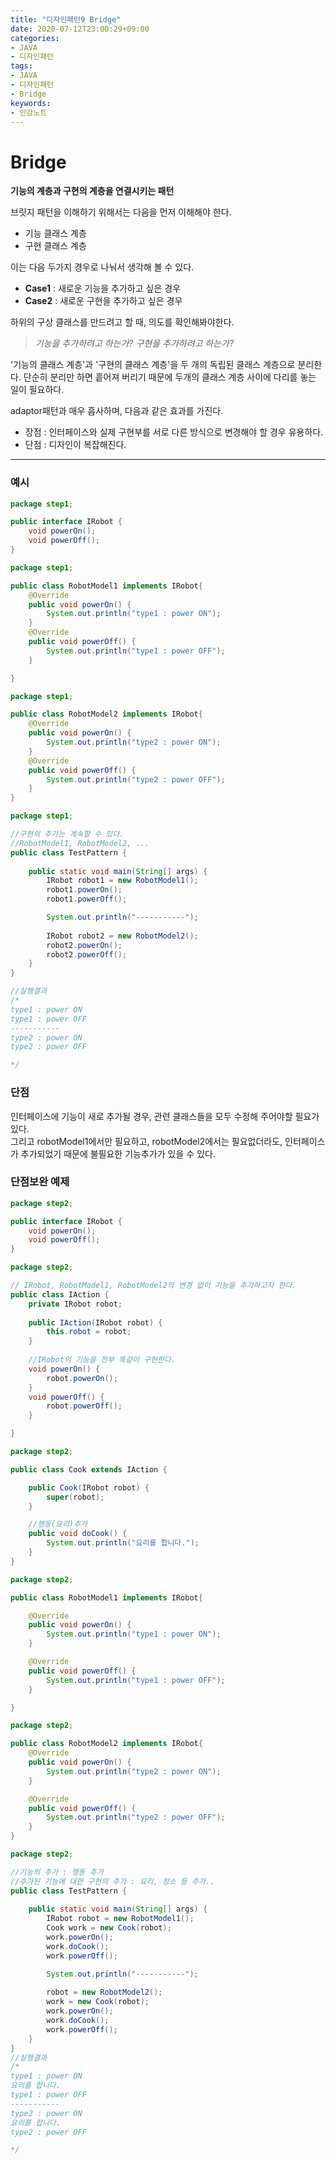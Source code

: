 ```yaml
---
title: "디자인패턴9 Bridge"
date: 2020-07-12T23:00:29+09:00
categories:
- JAVA
- 디자인패턴
tags:
- JAVA
- 디자인패턴
- Bridge
keywords:
- 인강노트
---
```


<!--more-->

# Bridge



**기능의 계층과 구현의 계층을 연결시키는 패턴**



브릿지 패턴을 이해하기 위해서는 다음을 먼저 이해해야 한다.
- 기능 클래스 계층
- 구현 클래스 계층

이는 다음 두가지 경우로 나눠서 생각해 볼 수 있다.
- **Case1** : 새로운 기능을 추가하고 싶은 경우
- **Case2** : 새로운 구현을 추가하고 싶은 경우


하위의 구상 클래스를 만드려고 할 때, 의도를 확인해봐야한다.
> *기능을 추가하려고 하는가? 구현을 추가하려고 하는가?* 


'기능의 클래스 계층'과 '구현의 클래스 계층'을 두 개의 독립된 클래스 계층으로 분리한다. 단순히 분리만 하면 흩어져 버리기 때문에 두개의 클래스 계층 사이에 다리를 놓는 일이 필요하다.  



adaptor패턴과 매우 흡사하며, 다음과 같은 효과를 가진다.
- 장점 : 인터페이스와 실제 구현부를 서로 다른 방식으로 변경해야 할 경우 유용하다.
- 단점 : 디자인이 복잡해진다.


---------

### 예시

```java
package step1;

public interface IRobot {
	void powerOn();
	void powerOff();
}
```
```java
package step1;

public class RobotModel1 implements IRobot{
	@Override
	public void powerOn() {
		System.out.println("type1 : power ON");
	}
	@Override
	public void powerOff() {
		System.out.println("type1 : power OFF");		
	}

}
```
```java
package step1;

public class RobotModel2 implements IRobot{
	@Override
	public void powerOn() {
		System.out.println("type2 : power ON");
	}
	@Override
	public void powerOff() {
		System.out.println("type2 : power OFF");		
	}
}
```
```java
package step1;

//구현의 추가는 계속할 수 있다.
//RobotModel1, RobotModel2, ...
public class TestPattern {
	
	public static void main(String[] args) {
		IRobot robot1 = new RobotModel1();
		robot1.powerOn();
		robot1.powerOff();

		System.out.println("-----------");
		
		IRobot robot2 = new RobotModel2();
		robot2.powerOn();
		robot2.powerOff();
	}
}

//실행결과
/*
type1 : power ON
type1 : power OFF
-----------
type2 : power ON
type2 : power OFF

*/
```

### 단점   
인터페이스에 기능이 새로 추가될 경우, 관련 클래스들을 모두 수정해 주어야할 필요가 있다.   
그리고 robotModel1에서만 필요하고, robotModel2에서는 필요없더라도, 인터페이스가 추가되었기 때문에 불필요한 기능추가가 있을 수 있다.


### 단점보완 예제
```java
package step2;

public interface IRobot {
	void powerOn();
	void powerOff();
}
```
```java
package step2;

// IRobot, RobotModel1, RobotModel2의 변경 없이 기능을 추가하고자 한다.
public class IAction {
	private IRobot robot;
	
	public IAction(IRobot robot) {
		this.robot = robot;
	}
	
	//IRobot의 기능을 전부 똑같이 구현한다.
	void powerOn() {
		robot.powerOn();
	}
	void powerOff() {
		robot.powerOff();
	}

}
```
```java
package step2;

public class Cook extends IAction {

	public Cook(IRobot robot) {
		super(robot);
	}

	//행동(요리)추가
	public void doCook() {
		System.out.println("요리를 합니다.");
	}
}
```
```java
package step2;

public class RobotModel1 implements IRobot{

	@Override
	public void powerOn() {
		System.out.println("type1 : power ON");
	}

	@Override
	public void powerOff() {
		System.out.println("type1 : power OFF");		
	}

}
```
```java
package step2;

public class RobotModel2 implements IRobot{
	@Override
	public void powerOn() {
		System.out.println("type2 : power ON");
	}

	@Override
	public void powerOff() {
		System.out.println("type2 : power OFF");		
	}
}
```
```java
package step2;

//기능의 추가 : 행동 추가
//추가된 기능에 대한 구현의 추가 : 요리, 청소 등 추가..
public class TestPattern {
	
	public static void main(String[] args) {
		IRobot robot = new RobotModel1();
		Cook work = new Cook(robot);
		work.powerOn();
		work.doCook();
		work.powerOff();

		System.out.println("-----------");
		
		robot = new RobotModel2();
		work = new Cook(robot);
		work.powerOn();
		work.doCook();
		work.powerOff();
	}
}
//실행결과
/*
type1 : power ON
요리를 합니다.
type1 : power OFF
-----------
type2 : power ON
요리를 합니다.
type2 : power OFF

*/
```